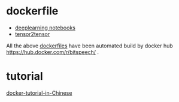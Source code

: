 


# dockerfile


- [deeplearning notebooks](dockerfile/deeplearning-notebook/)
- [tensor2tensor](dockerfile/tensor2tensor/)


All the above [dockerfiles](dockerfile) have been automated build by docker hub
https://hub.docker.com/r/bitspeech/ .


# tutorial

[docker-tutorial-in-Chinese](tutorial)
